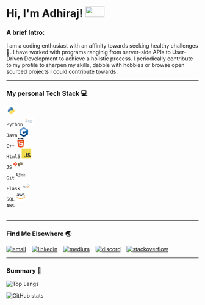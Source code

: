 ## <h1 float=left>Hi, I'm Adhiraj! <img src="http://static.skaip.org/img/emoticons/180x180/f6fcff/handsinair.gif" height="28px" width="50px"> </h1>
### <h3>A brief Intro: </h3>
   I am a coding enthusiast with an affinity towards seeking healthy challenges:rocket:. I have worked with programs ranginig from server-side APIs to User-Driven Development to achieve a holistic process. I periodically contribute to my profile to sharpen my skills, dabble with hobbies or browse open sourced projects I could contribute towards. 

-------

<h3>My personal Tech Stack 💻</h3>  

<code><img height="25" src="https://raw.githubusercontent.com/github/explore/80688e429a7d4ef2fca1e82350fe8e3517d3494d/topics/python/python.png"> Python</code> 
<code><img height="25" src="https://raw.githubusercontent.com/github/explore/80688e429a7d4ef2fca1e82350fe8e3517d3494d/topics/java/java.png"> Java</code>
<code><img height="25" src="https://raw.githubusercontent.com/github/explore/80688e429a7d4ef2fca1e82350fe8e3517d3494d/topics/cpp/cpp.png"> C++</code>
<code><img height="25" src="https://raw.githubusercontent.com/github/explore/80688e429a7d4ef2fca1e82350fe8e3517d3494d/topics/html/html.png"> Html5</code>
<code><img height="25" src="https://raw.githubusercontent.com/github/explore/80688e429a7d4ef2fca1e82350fe8e3517d3494d/topics/javascript/javascript.png"> JS</code>
<code><img height="25" src="https://raw.githubusercontent.com/github/explore/80688e429a7d4ef2fca1e82350fe8e3517d3494d/topics/git/git.png"> Git</code>
<code><img height="25" src="https://raw.githubusercontent.com/github/explore/80688e429a7d4ef2fca1e82350fe8e3517d3494d/topics/flask/flask.png"> Flask</code>
<code><img height="25" src="https://raw.githubusercontent.com/github/explore/80688e429a7d4ef2fca1e82350fe8e3517d3494d/topics/mysql/mysql.png"> SQL</code>
<code><img height="25" src="https://raw.githubusercontent.com/github/explore/80688e429a7d4ef2fca1e82350fe8e3517d3494d/topics/aws/aws.png"> AWS</code>
<br><br>

-------

<h3> Find Me Elsewhere 🌏 </h3>
<a href="mailto:adhiraj.msm@gmail.com"><img src="https://img.icons8.com/color/96/000000/gmail.png" alt="email"height="45"/></a> </a>&nbsp;&nbsp;
<a href="https://www.linkedin.com/in/adhiraj-sen-30841b144"><img src="https://img.icons8.com/color/96/000000/linkedin.png" alt="linkedin" height="45"/></a>
</a>&nbsp;&nbsp;
<a href="https://medium.com/@_adi_"><img src="https://img.icons8.com/color/96/000000/medium-logo.png" alt="medium"height="45"/></a> </a>&nbsp;&nbsp;
<a href="https://discordapp.com/users/adi-|#3257/"><img src="https://img.icons8.com/color/96/000000/discord-logo.png" alt="discord" height="45"/></a> </a>&nbsp;&nbsp;
<a href="https://stackexchange.com/users/22476239/adhiraj-sen"><img src="https://img.icons8.com/color/96/000000/stackoverflow.png" alt="stackoverflow" height="45"/></a></a>&nbsp;&nbsp; <br>

---------

<h3> Summary 📖 </h3>                                                                                                               
                                                                                                                                    
![Top Langs](https://github-readme-stats.vercel.app/api/top-langs/?username=adhirajsen97&hide=jupyter%20notebook&theme=tokyonight)  

![GitHub stats](https://github-readme-stats.vercel.app/api?username=adhirajsen97&show_icons=true&theme=onedark)
